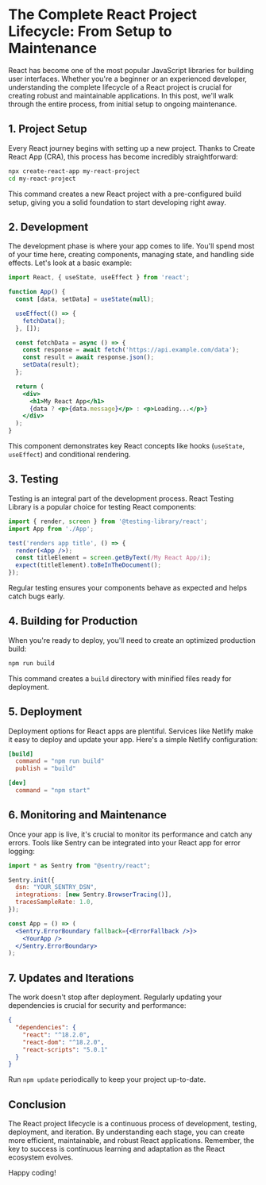 # The Complete React Project Lifecycle: From Setup to Maintenance

React has become one of the most popular JavaScript libraries for building user interfaces. Whether you're a beginner or an experienced developer, understanding the complete lifecycle of a React project is crucial for creating robust and maintainable applications. In this post, we'll walk through the entire process, from initial setup to ongoing maintenance.

## 1. Project Setup

Every React journey begins with setting up a new project. Thanks to Create React App (CRA), this process has become incredibly straightforward:

```bash
npx create-react-app my-react-project
cd my-react-project
```

This command creates a new React project with a pre-configured build setup, giving you a solid foundation to start developing right away.

## 2. Development

The development phase is where your app comes to life. You'll spend most of your time here, creating components, managing state, and handling side effects. Let's look at a basic example:

```jsx
import React, { useState, useEffect } from 'react';

function App() {
  const [data, setData] = useState(null);

  useEffect(() => {
    fetchData();
  }, []);

  const fetchData = async () => {
    const response = await fetch('https://api.example.com/data');
    const result = await response.json();
    setData(result);
  };

  return (
    <div>
      <h1>My React App</h1>
      {data ? <p>{data.message}</p> : <p>Loading...</p>}
    </div>
  );
}
```

This component demonstrates key React concepts like hooks (`useState`, `useEffect`) and conditional rendering.

## 3. Testing

Testing is an integral part of the development process. React Testing Library is a popular choice for testing React components:

```jsx
import { render, screen } from '@testing-library/react';
import App from './App';

test('renders app title', () => {
  render(<App />);
  const titleElement = screen.getByText(/My React App/i);
  expect(titleElement).toBeInTheDocument();
});
```

Regular testing ensures your components behave as expected and helps catch bugs early.

## 4. Building for Production

When you're ready to deploy, you'll need to create an optimized production build:

```bash
npm run build
```

This command creates a `build` directory with minified files ready for deployment.

## 5. Deployment

Deployment options for React apps are plentiful. Services like Netlify make it easy to deploy and update your app. Here's a simple Netlify configuration:

```toml
[build]
  command = "npm run build"
  publish = "build"

[dev]
  command = "npm start"
```

## 6. Monitoring and Maintenance

Once your app is live, it's crucial to monitor its performance and catch any errors. Tools like Sentry can be integrated into your React app for error logging:

```jsx
import * as Sentry from "@sentry/react";

Sentry.init({
  dsn: "YOUR_SENTRY_DSN",
  integrations: [new Sentry.BrowserTracing()],
  tracesSampleRate: 1.0,
});

const App = () => (
  <Sentry.ErrorBoundary fallback={<ErrorFallback />}>
    <YourApp />
  </Sentry.ErrorBoundary>
);
```

## 7. Updates and Iterations

The work doesn't stop after deployment. Regularly updating your dependencies is crucial for security and performance:

```json
{
  "dependencies": {
    "react": "^18.2.0",
    "react-dom": "^18.2.0",
    "react-scripts": "5.0.1"
  }
}
```

Run `npm update` periodically to keep your project up-to-date.

## Conclusion

The React project lifecycle is a continuous process of development, testing, deployment, and iteration. By understanding each stage, you can create more efficient, maintainable, and robust React applications. Remember, the key to success is continuous learning and adaptation as the React ecosystem evolves.

Happy coding!
